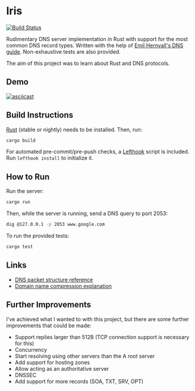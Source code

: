 # Iris

[![Build Status](https://img.shields.io/github/workflow/status/dominikrys/iris/Continuous%20Integration?style=flat-square)](https://github.com/dominikrys/iris/actions)

Rudimentary DNS server implementation in Rust with support for the most common DNS record types. Written with the help of [Emil Hernvall's DNS guide](https://github.com/EmilHernvall/dnsguide). Non-exhaustive tests are also provided.

The aim of this project was to learn about Rust and DNS protocols.

## Demo

[![asciicast](https://asciinema.org/a/422536.svg)](https://asciinema.org/a/422536)

## Build Instructions

[Rust](https://www.rust-lang.org/) (stable or nightly) needs to be installed. Then, run:

```bash
cargo build
```

For automated pre-commit/pre-push checks, a [Lefthook](https://github.com/evilmartians/lefthook) script is included. Run `lefthook install` to initialize it.

## How to Run

Run the server:

```bash
cargo run
```

Then, while the server is running, send a DNS query to port 2053:

```bash
dig @127.0.0.1 -p 2053 www.google.com
```

To run the provided tests:

```bash
cargo test
```

## Links

- [DNS packet structure reference](http://www.networksorcery.com/enp/protocol/dns.htm)
- [Domain name compression explanation](https://docstore.mik.ua/orelly/networking_2ndEd/dns/ch15_02.htm)

## Further Improvements

I've achieved what I wanted to with this project, but there are some further improvements that could be made:

- Support replies larger than 512B (TCP connection support is necessary for this)
- Concurrency
- Start resolving using other servers than the A root server
- Add support for hosting zones
- Allow acting as an authoritative server
- DNSSEC
- Add support for more records (SOA, TXT, SRV, OPT)
